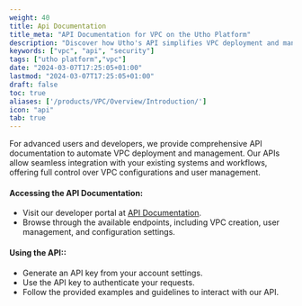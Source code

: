 ```yaml
---
weight: 40
title: Api Documentation
title_meta: "API Documentation for VPC on the Utho Platform"
description: "Discover how Utho's API simplifies VPC deployment and management, allowing you to integrate seamlessly with your cloud infrastructure."
keywords: ["vpc", "api", "security"]
tags: ["utho platform","vpc"]
date: "2024-03-07T17:25:05+01:00"
lastmod: "2024-03-07T17:25:05+01:00"
draft: false
toc: true
aliases: ['/products/VPC/Overview/Introduction/']
icon: "api"
tab: true
---
```

For advanced users and developers, we provide comprehensive API documentation to automate VPC deployment and management. Our APIs allow seamless integration with your existing systems and workflows, offering full control over VPC configurations and user management.

#### Accessing the API Documentation:

* Visit our developer portal at [API Documentation](https://utho.com/api-docs/?utm_source=docs#api-VPC).
* Browse through the available endpoints, including VPC creation, user management, and configuration settings.

#### Using the API::

* Generate an API key from your account settings.
* Use the API key to authenticate your requests.
* Follow the provided examples and guidelines to interact with our API.
